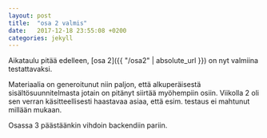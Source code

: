 ```yaml
---
layout: post
title:  "osa 2 valmis"
date:   2017-12-18 23:55:08 +0200
categories: jekyll 
---
```


Aikataulu pitää edelleen, [osa 2]({{ "/osa2" | absolute_url }}) on nyt valmiina testattavaksi. 

Materiaalia on generoitunut niin paljon, että alkuperäisestä sisältösuunnitelmasta jotain on pitänyt siirtää myöhempiin osiin. Viikolla 2 oli sen verran käsitteellisesti haastavaa asiaa, että esim. testaus ei mahtunut millään mukaan.

Osassa 3 päästäänkin vihdoin backendiin pariin.